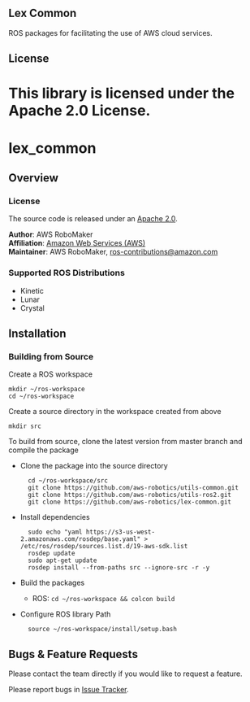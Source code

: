 ## Lex Common

ROS packages for facilitating the use of AWS cloud services.

## License

This library is licensed under the Apache 2.0 License. 
=======
# lex_common


## Overview

### License
The source code is released under an [Apache 2.0].

**Author**: AWS RoboMaker<br/>
**Affiliation**: [Amazon Web Services (AWS)]<br/>
**Maintainer**: AWS RoboMaker, ros-contributions@amazon.com

### Supported ROS Distributions
- Kinetic
- Lunar
- Crystal

## Installation

### Building from Source
Create a ROS workspace

    mkdir ~/ros-workspace
    cd ~/ros-workspace

Create a source directory in the workspace created from above

    mkdir src

To build from source, clone the latest version from master branch and compile the package

- Clone the package into the source directory

        cd ~/ros-workspace/src
        git clone https://github.com/aws-robotics/utils-common.git
        git clone https://github.com/aws-robotics/utils-ros2.git
        git clone https://github.com/aws-robotics/lex-common.git

- Install dependencies

        sudo echo "yaml https://s3-us-west-2.amazonaws.com/rosdep/base.yaml" > /etc/ros/rosdep/sources.list.d/19-aws-sdk.list
        rosdep update
        sudo apt-get update
        rosdep install --from-paths src --ignore-src -r -y

- Build the packages
  - ROS: `cd ~/ros-workspace && colcon build`

- Configure ROS library Path

        source ~/ros-workspace/install/setup.bash

## Bugs & Feature Requests
Please contact the team directly if you would like to request a feature.

Please report bugs in [Issue Tracker].


[Amazon Web Services (AWS)]: https://aws.amazon.com/
[Apache 2.0]: https://aws.amazon.com/apache-2-0/
[AWS Configuration and Credential Files]: https://docs.aws.amazon.com/cli/latest/userguide/cli-config-files.html
[aws-sdk-c++]: https://github.com/aws/aws-sdk-cpp
[Getting Started with Amazon Lex]: https://docs.aws.amazon.com/lex/latest/dg/getting-started.html
[Issue Tracker]: TODO
[ROS]: http://www.ros.org
[sample app]: TODO

